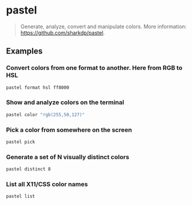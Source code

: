 # pastel

> Generate, analyze, convert and manipulate colors. More information: <https://github.com/sharkdp/pastel>.

## Examples

### Convert colors from one format to another. Here from RGB to HSL

```bash
pastel format hsl ff8000
```

### Show and analyze colors on the terminal

```bash
pastel color "rgb(255,50,127)"
```

### Pick a color from somewhere on the screen

```bash
pastel pick
```

### Generate a set of N visually distinct colors

```bash
pastel distinct 8
```

### List all X11/CSS color names

```bash
pastel list
```
